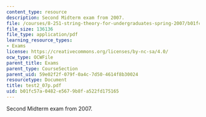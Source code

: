 ```yaml
---
content_type: resource
description: Second Midterm exam from 2007.
file: /courses/8-251-string-theory-for-undergraduates-spring-2007/b01fc57a0482e5679b8fa522fd175165_test2_07p.pdf
file_size: 136136
file_type: application/pdf
learning_resource_types:
- Exams
license: https://creativecommons.org/licenses/by-nc-sa/4.0/
ocw_type: OCWFile
parent_title: Exams
parent_type: CourseSection
parent_uid: 59e02f2f-079f-0a4c-7d50-4614f8b30024
resourcetype: Document
title: test2_07p.pdf
uid: b01fc57a-0482-e567-9b8f-a522fd175165
---
```

Second Midterm exam from 2007.